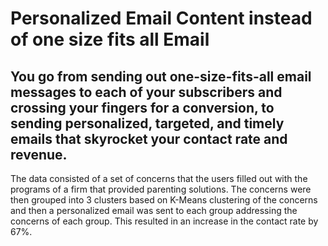 # Personalized Email Content instead of one size fits all Email
## You go from sending out one-size-fits-all email messages to each of your subscribers and crossing your fingers for a conversion, to sending personalized, targeted, and timely emails that skyrocket your contact rate and revenue. 

The data consisted of a set of concerns that the users filled out with the programs of a firm that provided parenting solutions. The concerns were then grouped into 3 clusters based on K-Means clustering of the concerns and then a personalized email was sent to each group addressing the concerns of each group. This resulted in an increase in the contact rate by 67%.
